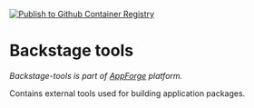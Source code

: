 [![Publish to Github Container Registry](https://github.com/bitshifted/backstage-tools/actions/workflows/publish-docker-image.yaml/badge.svg)](https://github.com/bitshifted/backstage-tools/actions/workflows/publish-docker-image.yaml)

# Backstage tools

*Backstage-tools is part of [AppForge](https://github.com/bitshifted/appforge) platform.*

Contains external tools used for building application packages.
